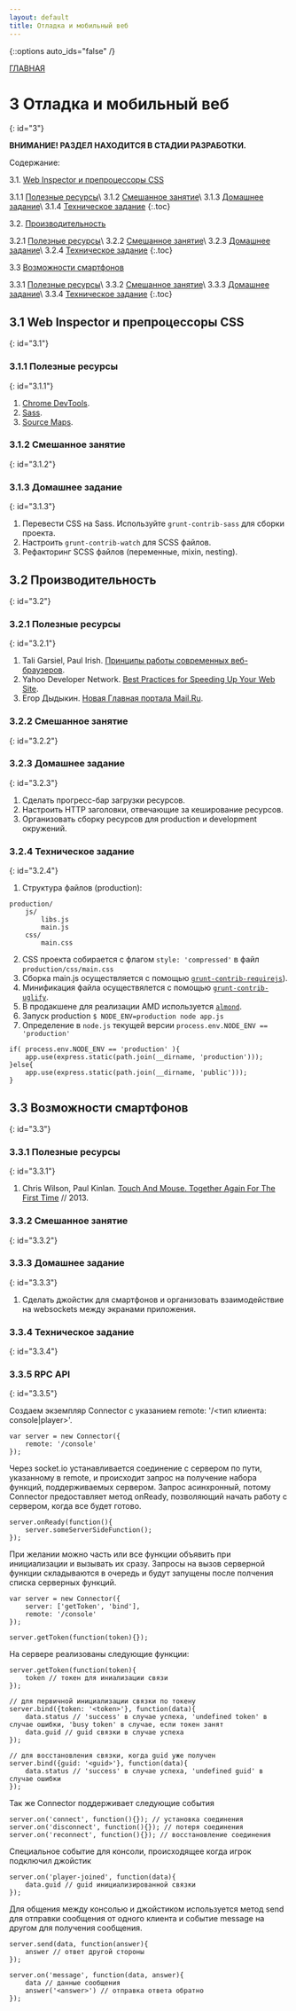 ```yaml
---
layout: default
title: Отладка и мобильный веб
---
```


{::options auto_ids="false" /}

[ГЛАВНАЯ](/)

# 3 Отладка и мобильный веб
{: id="3"}

**ВНИМАНИЕ! РАЗДЕЛ НАХОДИТСЯ В СТАДИИ РАЗРАБОТКИ.**

Содержание:

3.1. [Web Inspector и препроцессоры CSS](#3.1)

3.1.1 [Полезные ресурсы](#3.1.1)\\
3.1.2 [Смешанное занятие](#3.1.2)\\
3.1.3 [Домашнее задание](#3.1.3)\\
3.1.4 [Техническое задание](#3.1.4)
{:.toc}

3.2. [Производительность](#3.2)

3.2.1 [Полезные ресурсы](#3.2.1)\\
3.2.2 [Смешанное занятие](#3.2.2)\\
3.2.3 [Домашнее задание](#3.2.3)\\
3.2.4 [Техническое задание](#3.2.4)
{:.toc}

3.3 [Возможности смартфонов](#3.3)

3.3.1 [Полезные ресурсы](#3.3.1)\\
3.3.2 [Смешанное занятие](#3.3.2)\\
3.3.3 [Домашнее задание](#3.3.3)\\
3.3.4 [Техническое задание](#3.3.4)
{:.toc}

## 3.1 Web Inspector и препроцессоры CSS
{: id="3.1"}

### 3.1.1 Полезные ресурсы
{: id="3.1.1"}

1. [Chrome DevTools](https://developers.google.com/chrome-developer-tools/).
2. [Sass](http://sass-lang.com).
2. [Source Maps](https://developers.google.com/chrome-developer-tools/docs/css-preprocessors).

### 3.1.2 Смешанное занятие
{: id="3.1.2"}

<!--
- WebInspector (demo).
    + breakpoints
    + source maps
    + overrides
- Sass
    + mixins
-->

### 3.1.3 Домашнее задание
{: id="3.1.3"}

1. Перевести CSS на Sass. Используйте `grunt-contrib-sass` для сборки проекта.
2. Настроить `grunt-contrib-watch` для SCSS файлов.
3. Рефакторинг SCSS файлов (переменные, mixin, nesting).

## 3.2 Производительность
{: id="3.2"}

### 3.2.1 Полезные ресурсы
{: id="3.2.1"}

1. Tali Garsiel, Paul Irish. [Принципы работы современных веб-браузеров](http://www.html5rocks.com/ru/tutorials/internals/howbrowserswork/).
2. Yahoo Developer Network. [Best Practices for Speeding Up Your Web Site](http://developer.yahoo.com/performance/rules.html).
3. Егор Дыдыкин. [Новая Главная портала Mail.Ru](http://habrahabr.ru/company/mailru/blog/142193/).

### 3.2.2 Смешанное занятие
{: id="3.2.2"}

### 3.2.3 Домашнее задание
{: id="3.2.3"}

1. Сделать прогресс-бар загрузки ресурсов.
2. Настроить HTTP заголовки, отвечающие за кеширование ресурсов.
3. Организовать сборку ресурсов для production и development окружений.

### 3.2.4 Техническое задание
{: id="3.2.4"}

1. Структура файлов (production):

~~~
production/
    js/
        libs.js
        main.js
    css/
        main.css
~~~

2. CSS проекта собирается с флагом  `style: 'compressed'` в файл `production/css/main.css`
3. Сборка main.js осуществляется с помощью [`grunt-contrib-requirejs`](https://npmjs.org/package/grunt-contrib-requirejs)).
4. Минификация файла осуществялется с помощью [`grunt-contrib-uglify`](https://npmjs.org/package/grunt-contrib-uglify).
5. В продакшене для реализации AMD используется [`almond`](https://github.com/jrburke/almond).
6. Запуск production `$ NODE_ENV=production node app.js`
7. Определение в `node.js` текущей версии `process.env.NODE_ENV == 'production'`

~~~
if( process.env.NODE_ENV == 'production' ){
    app.use(express.static(path.join(__dirname, 'production')));
}else{
    app.use(express.static(path.join(__dirname, 'public')));
}
~~~

## 3.3 Возможности смартфонов
{: id="3.3"}

### 3.3.1 Полезные ресурсы
{: id="3.3.1"}

1. Chris Wilson, Paul Kinlan. [Touch And Mouse. Together Again For The First Time](http://www.html5rocks.com/en/mobile/touchandmouse/) // 2013.

### 3.3.2 Смешанное занятие
{: id="3.3.2"}

<!--
- Акселерометр.
- Гироскоп.
- Тач-события.
-->

### 3.3.3 Домашнее задание
{: id="3.3.3"}

1. Сделать джойстик для смартфонов и организовать взаимодействие на websockets между экранами приложения.

### 3.3.4 Техническое задание
{: id="3.3.4"}

### 3.3.5 RPC API
{: id="3.3.5"}

Создаем экземпляр Connector с указанием remote: '/<тип клиента: console|player>'.

~~~
var server = new Connector({
    remote: '/console'
});
~~~

Через socket.io устанавливается соединение с сервером по пути, указанному в remote, и происходит запрос на получение набора функций, поддерживаемых сервером. Запрос асинхронный, потому Connector предоставляет метод onReady, позволяющий начать работу с сервером, когда все будет готово.

~~~
server.onReady(function(){
    server.someServerSideFunction();
});
~~~

При желании можно часть или все функции объявить при инициализации и вызывать их сразу. Запросы на вызов серверной функции складываются в очередь и будут запущены после полчения списка серверных функций.

~~~
var server = new Connector({
    server: ['getToken', 'bind'],
    remote: '/console'
});

server.getToken(function(token){});
~~~

На сервере реализованы следующие функции:

~~~
server.getToken(function(token){
    token // токен для иниализации связи
});

// для первичной инициализации связки по токену
server.bind({token: '<token>'}, function(data){
    data.status // 'success' в случае успеха, 'undefined token' в случае ошибки, 'busy token' в случае, если токен занят
    data.guid // guid связки в случае успеха
});

// для восстановления связки, когда guid уже получен
server.bind({guid: '<guid>'}, function(data){
    data.status // 'success' в случае успеха, 'undefined guid' в случае ошибки
});
~~~

Так же Connector поддерживает следующие события

~~~
server.on('connect', function(){}); // установка соединения
server.on('disconnect', function(){}); // потеря соединения
server.on('reconnect', function(){}); // восстановление соединения
~~~

Специальное событие для консоли, происходящее когда игрок подключил джойстик

~~~
server.on('player-joined', function(data){
    data.guid // guid инициализированной связки
});
~~~

Для общения между консолью и джойстиком используется метод send для отправки сообщения от одного клиента и событие message на другом для получения сообщения.

~~~
server.send(data, function(answer){
    answer // ответ другой стороны
});

server.on('message', function(data, answer){
    data // данные сообщения
    answer('<answer>') // отправка ответа обратно
});
~~~

